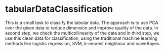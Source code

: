 # tabularDataClassification
This is a small task to classify the tabular data. The approach is to use PCA over the given data to reduce dimension and improve quality of the data. In second step, we check the multicollinearity of the data and in third step, we use this clean data for classification, using the traditional machine learning methods like logistic regression, SVM, k-nearest neighbour and naiveBayes.
